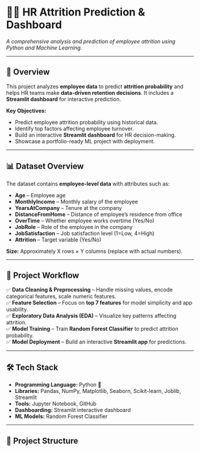 # 🧑‍💼 HR Attrition Prediction & Dashboard

*A comprehensive analysis and prediction of employee attrition using Python and Machine Learning.*

---

## 🌟 Overview
This project analyzes **employee data** to predict **attrition probability** and helps HR teams make **data-driven retention decisions**. It includes a **Streamlit dashboard** for interactive prediction.  

**Key Objectives:**  
- Predict employee attrition probability using historical data.  
- Identify top factors affecting employee turnover.  
- Build an interactive **Streamlit dashboard** for HR decision-making.  
- Showcase a portfolio-ready ML project with deployment.  

---

## 📊 Dataset Overview
The dataset contains **employee-level data** with attributes such as:  
- **Age** – Employee age  
- **MonthlyIncome** – Monthly salary of the employee  
- **YearsAtCompany** – Tenure at the company  
- **DistanceFromHome** – Distance of employee’s residence from office  
- **OverTime** – Whether employee works overtime (Yes/No)  
- **JobRole** – Role of the employee in the company  
- **JobSatisfaction** – Job satisfaction level (1=Low, 4=High)  
- **Attrition** – Target variable (Yes/No)  

**Size:** Approximately X rows × Y columns (replace with actual numbers).

---

## 🎯 Project Workflow
✅ **Data Cleaning & Preprocessing** – Handle missing values, encode categorical features, scale numeric features.  
✅ **Feature Selection** – Focus on **top 7 features** for model simplicity and app usability.  
✅ **Exploratory Data Analysis (EDA)** – Visualize key patterns affecting attrition.  
✅ **Model Training** – Train **Random Forest Classifier** to predict attrition probability.  
✅ **Model Deployment** – Build an interactive **Streamlit app** for predictions.

---

## 🛠️ Tech Stack
- **Programming Language:** Python 🐍  
- **Libraries:** Pandas, NumPy, Matplotlib, Seaborn, Scikit-learn, Joblib, Streamlit  
- **Tools:** Jupyter Notebook, GitHub  
- **Dashboarding:** Streamlit interactive dashboard  
- **ML Models:** Random Forest Classifier  

---

## 📂 Project Structure
